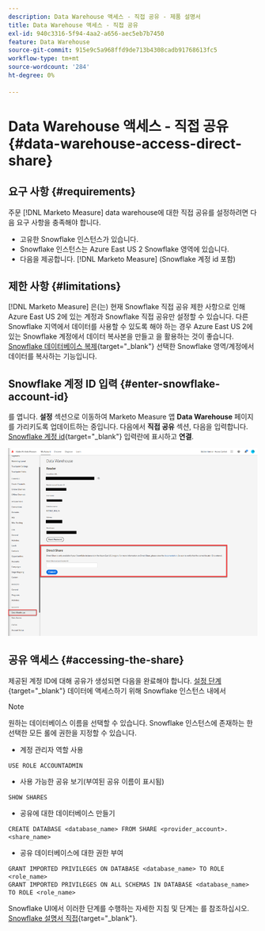 ```yaml
---
description: Data Warehouse 액세스 - 직접 공유 - 제품 설명서
title: Data Warehouse 액세스 - 직접 공유
exl-id: 940c3316-5f94-4aa2-a656-aec5eb7b7450
feature: Data Warehouse
source-git-commit: 915e9c5a968ffd9de713b4308cadb91768613fc5
workflow-type: tm+mt
source-wordcount: '284'
ht-degree: 0%

---
```


# Data Warehouse 액세스 - 직접 공유 {#data-warehouse-access-direct-share}

## 요구 사항 {#requirements}

주문 [!DNL Marketo Measure] data warehouse에 대한 직접 공유를 설정하려면 다음 요구 사항을 충족해야 합니다.

* 고유한 Snowflake 인스턴스가 있습니다.
* Snowflake 인스턴스는 Azure East US 2 Snowflake 영역에 있습니다.
* 다음을 제공합니다. [!DNL Marketo Measure] (Snowflake 계정 id 포함)

## 제한 사항 {#limitations}

[!DNL Marketo Measure] 은(는) 현재 Snowflake 직접 공유 제한 사항으로 인해 Azure East US 2에 있는 계정과 Snowflake 직접 공유만 설정할 수 있습니다. 다른 Snowflake 지역에서 데이터를 사용할 수 있도록 해야 하는 경우 Azure East US 2에 있는 Snowflake 계정에서 데이터 복사본을 만들고 을 활용하는 것이 좋습니다. [Snowflake 데이터베이스 복제](https://docs.snowflake.com/en/user-guide/database-replication-intro.html){target="_blank"} 선택한 Snowflake 영역/계정에서 데이터를 복사하는 기능입니다.

## Snowflake 계정 ID 입력 {#enter-snowflake-account-id}

를 엽니다. **설정** 섹션으로 이동하여 Marketo Measure 앱 **Data Warehouse** 페이지를 가리키도록 업데이트하는 중입니다. 다음에서 **직접 공유** 섹션, 다음을 입력합니다. [Snowflake 계정 id](https://docs.snowflake.com/en/user-guide/admin-account-identifier.html){target="_blank"} 입력란에 표시하고 **연결**.

![](assets/data-warehouse-access-direct-share-1.png)

## 공유 액세스 {#accessing-the-share}

제공된 계정 ID에 대해 공유가 생성되면 다음을 완료해야 합니다. [설정 단계](https://docs.snowflake.com/en/user-guide/data-share-consumers.html){target="_blank"} 데이터에 액세스하기 위해 Snowflake 인스턴스 내에서

>[!NOTE]
>
>원하는 데이터베이스 이름을 선택할 수 있습니다. Snowflake 인스턴스에 존재하는 한 선택한 모든 롤에 권한을 지정할 수 있습니다.

* 계정 관리자 역할 사용

```
USE ROLE ACCOUNTADMIN
```

* 사용 가능한 공유 보기(부여된 공유 이름이 표시됨)

```
SHOW SHARES
```

* 공유에 대한 데이터베이스 만들기

```
CREATE DATABASE <database_name> FROM SHARE <provider_account>.<share_name>
```

* 공유 데이터베이스에 대한 권한 부여

```
GRANT IMPORTED PRIVILEGES ON DATABASE <database_name> TO ROLE <role_name>
GRANT IMPORTED PRIVILEGES ON ALL SCHEMAS IN DATABASE <database_name> TO ROLE <role_name>
```

Snowflake UI에서 이러한 단계를 수행하는 자세한 지침 및 단계는 를 참조하십시오. [Snowflake 설명서 직접](https://docs.snowflake.com/en/user-guide/data-share-consumers.html){target="_blank"}.

